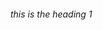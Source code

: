 <html>
  <head>
  </head>
  
  <body>

<h6>
  this is the heading 1
</h6>



    
  </body>
</html>
